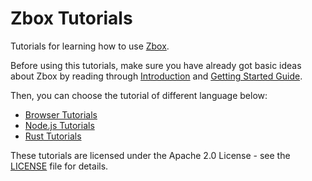 # Zbox Tutorials

Tutorials for learning how to use [Zbox].

Before using this tutorials, make sure you have already got basic ideas about
Zbox by reading through [Introduction] and [Getting Started Guide].

Then, you can choose the tutorial of different language below:

- [Browser Tutorials](browser/)
- [Node.js Tutorials](nodejs/)
- [Rust Tutorials](rust/)

These tutorials are licensed under the Apache 2.0 License - see the
[LICENSE](LICENSE) file for details.

[Zbox]: https://zbox.io
[Introduction]: https://docs.zbox.io
[Getting Started Guide]: https://docs.zbox.io/getting-started.html
